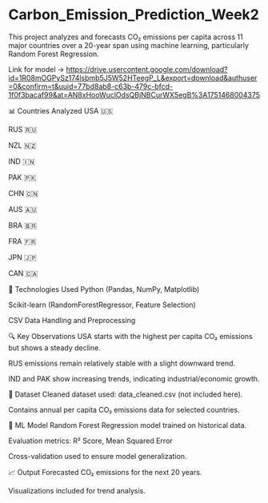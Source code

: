 # Carbon_Emission_Prediction_Week2
This project analyzes and forecasts CO₂ emissions per capita across 11 major countries over a 20-year span using machine learning, particularly Random Forest Regression.

Link for model -> https://drive.usercontent.google.com/download?id=1R08mOGPySz174lsbmb5J5W52HTeegP_L&export=download&authuser=0&confirm=t&uuid=77bd8ab8-c63b-479c-bfcd-1f0f3bacaf99&at=AN8xHooWuclOdsQBjNBCurWX5egB%3A1751468004375


📊 Countries Analyzed
USA 🇺🇸

RUS 🇷🇺

NZL 🇳🇿

IND 🇮🇳

PAK 🇵🇰

CHN 🇨🇳

AUS 🇦🇺

BRA 🇧🇷

FRA 🇫🇷

JPN 🇯🇵

CAN 🇨🇦

🔧 Technologies Used
Python (Pandas, NumPy, Matplotlib)

Scikit-learn (RandomForestRegressor, Feature Selection)

CSV Data Handling and Preprocessing

🔍 Key Observations
USA starts with the highest per capita CO₂ emissions but shows a steady decline.

RUS emissions remain relatively stable with a slight downward trend.

IND and PAK show increasing trends, indicating industrial/economic growth.

📁 Dataset
Cleaned dataset used: data_cleaned.csv (not included here).

Contains annual per capita CO₂ emissions data for selected countries.

🧠 ML Model
Random Forest Regression model trained on historical data.

Evaluation metrics: R² Score, Mean Squared Error

Cross-validation used to ensure model generalization.

📈 Output
Forecasted CO₂ emissions for the next 20 years.

Visualizations included for trend analysis.
